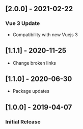 ## [2.0.0] - 2021-02-22
### Vue 3 Update
- Compatibility with new Vuejs 3

## [1.1.1] - 2020-11-25
- Change broken links

## [1.1.0] - 2020-06-30
- Package updates

## [1.0.0] - 2019-04-07
### Initial Release
